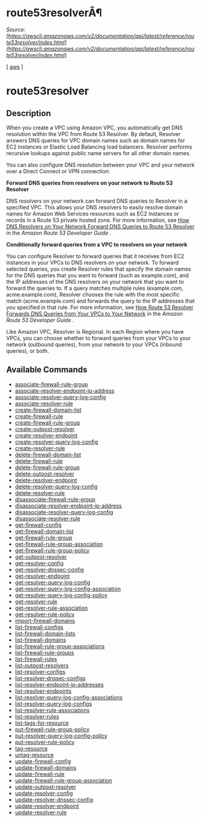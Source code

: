 # route53resolverÂ¶

*Source: [https://awscli.amazonaws.com/v2/documentation/api/latest/reference/route53resolver/index.html](https://awscli.amazonaws.com/v2/documentation/api/latest/reference/route53resolver/index.html)*

[ [aws](https://awscli.amazonaws.com/v2/documentation/api/latest/reference/index.html#cli-aws) ]

# route53resolver

## Description

When you create a VPC using Amazon VPC, you automatically get DNS resolution within the VPC from Route 53 Resolver. By default, Resolver answers DNS queries for VPC domain names such as domain names for EC2 instances or Elastic Load Balancing load balancers. Resolver performs recursive lookups against public name servers for all other domain names.

You can also configure DNS resolution between your VPC and your network over a Direct Connect or VPN connection:

**Forward DNS queries from resolvers on your network to Route 53 Resolver**

DNS resolvers on your network can forward DNS queries to Resolver in a specified VPC. This allows your DNS resolvers to easily resolve domain names for Amazon Web Services resources such as EC2 instances or records in a Route 53 private hosted zone. For more information, see [How DNS Resolvers on Your Network Forward DNS Queries to Route 53 Resolver](https://docs.aws.amazon.com/Route53/latest/DeveloperGuide/resolver.html#resolver-overview-forward-network-to-vpc) in the *Amazon Route 53 Developer Guide* .

**Conditionally forward queries from a VPC to resolvers on your network**

You can configure Resolver to forward queries that it receives from EC2 instances in your VPCs to DNS resolvers on your network. To forward selected queries, you create Resolver rules that specify the domain names for the DNS queries that you want to forward (such as example.com), and the IP addresses of the DNS resolvers on your network that you want to forward the queries to. If a query matches multiple rules (example.com, acme.example.com), Resolver chooses the rule with the most specific match (acme.example.com) and forwards the query to the IP addresses that you specified in that rule. For more information, see [How Route 53 Resolver Forwards DNS Queries from Your VPCs to Your Network](https://docs.aws.amazon.com/Route53/latest/DeveloperGuide/resolver.html#resolver-overview-forward-vpc-to-network) in the *Amazon Route 53 Developer Guide* .

Like Amazon VPC, Resolver is Regional. In each Region where you have VPCs, you can choose whether to forward queries from your VPCs to your network (outbound queries), from your network to your VPCs (inbound queries), or both.

## Available Commands

- [associate-firewall-rule-group](https://awscli.amazonaws.com/v2/documentation/api/latest/reference/route53resolver/associate-firewall-rule-group.html)
- [associate-resolver-endpoint-ip-address](https://awscli.amazonaws.com/v2/documentation/api/latest/reference/route53resolver/associate-resolver-endpoint-ip-address.html)
- [associate-resolver-query-log-config](https://awscli.amazonaws.com/v2/documentation/api/latest/reference/route53resolver/associate-resolver-query-log-config.html)
- [associate-resolver-rule](https://awscli.amazonaws.com/v2/documentation/api/latest/reference/route53resolver/associate-resolver-rule.html)
- [create-firewall-domain-list](https://awscli.amazonaws.com/v2/documentation/api/latest/reference/route53resolver/create-firewall-domain-list.html)
- [create-firewall-rule](https://awscli.amazonaws.com/v2/documentation/api/latest/reference/route53resolver/create-firewall-rule.html)
- [create-firewall-rule-group](https://awscli.amazonaws.com/v2/documentation/api/latest/reference/route53resolver/create-firewall-rule-group.html)
- [create-outpost-resolver](https://awscli.amazonaws.com/v2/documentation/api/latest/reference/route53resolver/create-outpost-resolver.html)
- [create-resolver-endpoint](https://awscli.amazonaws.com/v2/documentation/api/latest/reference/route53resolver/create-resolver-endpoint.html)
- [create-resolver-query-log-config](https://awscli.amazonaws.com/v2/documentation/api/latest/reference/route53resolver/create-resolver-query-log-config.html)
- [create-resolver-rule](https://awscli.amazonaws.com/v2/documentation/api/latest/reference/route53resolver/create-resolver-rule.html)
- [delete-firewall-domain-list](https://awscli.amazonaws.com/v2/documentation/api/latest/reference/route53resolver/delete-firewall-domain-list.html)
- [delete-firewall-rule](https://awscli.amazonaws.com/v2/documentation/api/latest/reference/route53resolver/delete-firewall-rule.html)
- [delete-firewall-rule-group](https://awscli.amazonaws.com/v2/documentation/api/latest/reference/route53resolver/delete-firewall-rule-group.html)
- [delete-outpost-resolver](https://awscli.amazonaws.com/v2/documentation/api/latest/reference/route53resolver/delete-outpost-resolver.html)
- [delete-resolver-endpoint](https://awscli.amazonaws.com/v2/documentation/api/latest/reference/route53resolver/delete-resolver-endpoint.html)
- [delete-resolver-query-log-config](https://awscli.amazonaws.com/v2/documentation/api/latest/reference/route53resolver/delete-resolver-query-log-config.html)
- [delete-resolver-rule](https://awscli.amazonaws.com/v2/documentation/api/latest/reference/route53resolver/delete-resolver-rule.html)
- [disassociate-firewall-rule-group](https://awscli.amazonaws.com/v2/documentation/api/latest/reference/route53resolver/disassociate-firewall-rule-group.html)
- [disassociate-resolver-endpoint-ip-address](https://awscli.amazonaws.com/v2/documentation/api/latest/reference/route53resolver/disassociate-resolver-endpoint-ip-address.html)
- [disassociate-resolver-query-log-config](https://awscli.amazonaws.com/v2/documentation/api/latest/reference/route53resolver/disassociate-resolver-query-log-config.html)
- [disassociate-resolver-rule](https://awscli.amazonaws.com/v2/documentation/api/latest/reference/route53resolver/disassociate-resolver-rule.html)
- [get-firewall-config](https://awscli.amazonaws.com/v2/documentation/api/latest/reference/route53resolver/get-firewall-config.html)
- [get-firewall-domain-list](https://awscli.amazonaws.com/v2/documentation/api/latest/reference/route53resolver/get-firewall-domain-list.html)
- [get-firewall-rule-group](https://awscli.amazonaws.com/v2/documentation/api/latest/reference/route53resolver/get-firewall-rule-group.html)
- [get-firewall-rule-group-association](https://awscli.amazonaws.com/v2/documentation/api/latest/reference/route53resolver/get-firewall-rule-group-association.html)
- [get-firewall-rule-group-policy](https://awscli.amazonaws.com/v2/documentation/api/latest/reference/route53resolver/get-firewall-rule-group-policy.html)
- [get-outpost-resolver](https://awscli.amazonaws.com/v2/documentation/api/latest/reference/route53resolver/get-outpost-resolver.html)
- [get-resolver-config](https://awscli.amazonaws.com/v2/documentation/api/latest/reference/route53resolver/get-resolver-config.html)
- [get-resolver-dnssec-config](https://awscli.amazonaws.com/v2/documentation/api/latest/reference/route53resolver/get-resolver-dnssec-config.html)
- [get-resolver-endpoint](https://awscli.amazonaws.com/v2/documentation/api/latest/reference/route53resolver/get-resolver-endpoint.html)
- [get-resolver-query-log-config](https://awscli.amazonaws.com/v2/documentation/api/latest/reference/route53resolver/get-resolver-query-log-config.html)
- [get-resolver-query-log-config-association](https://awscli.amazonaws.com/v2/documentation/api/latest/reference/route53resolver/get-resolver-query-log-config-association.html)
- [get-resolver-query-log-config-policy](https://awscli.amazonaws.com/v2/documentation/api/latest/reference/route53resolver/get-resolver-query-log-config-policy.html)
- [get-resolver-rule](https://awscli.amazonaws.com/v2/documentation/api/latest/reference/route53resolver/get-resolver-rule.html)
- [get-resolver-rule-association](https://awscli.amazonaws.com/v2/documentation/api/latest/reference/route53resolver/get-resolver-rule-association.html)
- [get-resolver-rule-policy](https://awscli.amazonaws.com/v2/documentation/api/latest/reference/route53resolver/get-resolver-rule-policy.html)
- [import-firewall-domains](https://awscli.amazonaws.com/v2/documentation/api/latest/reference/route53resolver/import-firewall-domains.html)
- [list-firewall-configs](https://awscli.amazonaws.com/v2/documentation/api/latest/reference/route53resolver/list-firewall-configs.html)
- [list-firewall-domain-lists](https://awscli.amazonaws.com/v2/documentation/api/latest/reference/route53resolver/list-firewall-domain-lists.html)
- [list-firewall-domains](https://awscli.amazonaws.com/v2/documentation/api/latest/reference/route53resolver/list-firewall-domains.html)
- [list-firewall-rule-group-associations](https://awscli.amazonaws.com/v2/documentation/api/latest/reference/route53resolver/list-firewall-rule-group-associations.html)
- [list-firewall-rule-groups](https://awscli.amazonaws.com/v2/documentation/api/latest/reference/route53resolver/list-firewall-rule-groups.html)
- [list-firewall-rules](https://awscli.amazonaws.com/v2/documentation/api/latest/reference/route53resolver/list-firewall-rules.html)
- [list-outpost-resolvers](https://awscli.amazonaws.com/v2/documentation/api/latest/reference/route53resolver/list-outpost-resolvers.html)
- [list-resolver-configs](https://awscli.amazonaws.com/v2/documentation/api/latest/reference/route53resolver/list-resolver-configs.html)
- [list-resolver-dnssec-configs](https://awscli.amazonaws.com/v2/documentation/api/latest/reference/route53resolver/list-resolver-dnssec-configs.html)
- [list-resolver-endpoint-ip-addresses](https://awscli.amazonaws.com/v2/documentation/api/latest/reference/route53resolver/list-resolver-endpoint-ip-addresses.html)
- [list-resolver-endpoints](https://awscli.amazonaws.com/v2/documentation/api/latest/reference/route53resolver/list-resolver-endpoints.html)
- [list-resolver-query-log-config-associations](https://awscli.amazonaws.com/v2/documentation/api/latest/reference/route53resolver/list-resolver-query-log-config-associations.html)
- [list-resolver-query-log-configs](https://awscli.amazonaws.com/v2/documentation/api/latest/reference/route53resolver/list-resolver-query-log-configs.html)
- [list-resolver-rule-associations](https://awscli.amazonaws.com/v2/documentation/api/latest/reference/route53resolver/list-resolver-rule-associations.html)
- [list-resolver-rules](https://awscli.amazonaws.com/v2/documentation/api/latest/reference/route53resolver/list-resolver-rules.html)
- [list-tags-for-resource](https://awscli.amazonaws.com/v2/documentation/api/latest/reference/route53resolver/list-tags-for-resource.html)
- [put-firewall-rule-group-policy](https://awscli.amazonaws.com/v2/documentation/api/latest/reference/route53resolver/put-firewall-rule-group-policy.html)
- [put-resolver-query-log-config-policy](https://awscli.amazonaws.com/v2/documentation/api/latest/reference/route53resolver/put-resolver-query-log-config-policy.html)
- [put-resolver-rule-policy](https://awscli.amazonaws.com/v2/documentation/api/latest/reference/route53resolver/put-resolver-rule-policy.html)
- [tag-resource](https://awscli.amazonaws.com/v2/documentation/api/latest/reference/route53resolver/tag-resource.html)
- [untag-resource](https://awscli.amazonaws.com/v2/documentation/api/latest/reference/route53resolver/untag-resource.html)
- [update-firewall-config](https://awscli.amazonaws.com/v2/documentation/api/latest/reference/route53resolver/update-firewall-config.html)
- [update-firewall-domains](https://awscli.amazonaws.com/v2/documentation/api/latest/reference/route53resolver/update-firewall-domains.html)
- [update-firewall-rule](https://awscli.amazonaws.com/v2/documentation/api/latest/reference/route53resolver/update-firewall-rule.html)
- [update-firewall-rule-group-association](https://awscli.amazonaws.com/v2/documentation/api/latest/reference/route53resolver/update-firewall-rule-group-association.html)
- [update-outpost-resolver](https://awscli.amazonaws.com/v2/documentation/api/latest/reference/route53resolver/update-outpost-resolver.html)
- [update-resolver-config](https://awscli.amazonaws.com/v2/documentation/api/latest/reference/route53resolver/update-resolver-config.html)
- [update-resolver-dnssec-config](https://awscli.amazonaws.com/v2/documentation/api/latest/reference/route53resolver/update-resolver-dnssec-config.html)
- [update-resolver-endpoint](https://awscli.amazonaws.com/v2/documentation/api/latest/reference/route53resolver/update-resolver-endpoint.html)
- [update-resolver-rule](https://awscli.amazonaws.com/v2/documentation/api/latest/reference/route53resolver/update-resolver-rule.html)